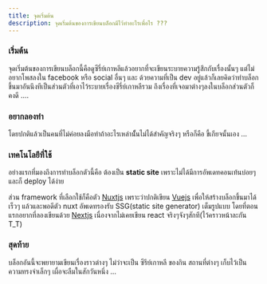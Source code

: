 ```yaml
---
title: จุดเริ่มต้น
description: จุดเริ่มต้นของการเขียนบล็อกมีไว้ทำอะไรเพื่อไร ???
---
```


### เริ่มต้น

จุดเริ่มต้นของการเขียนบล็อกนี้คือดูซีรี่ย์เกาหลีแล้วอยากที่จะเขียนระบายความรู้สึกกับเรื่องนั้นๆ แต่ไม่อยากโพสลงใน facebook หรือ social อื่นๆ และ ด้วยความที่เป็น dev อยู่แล้วก็เลยคิดว่าทำบล็อกขึ้นมาอันนึงทีเป็นส่วนตัวที่เอาไว้ระบายเรื่องซีรี่ย์เกาหลีรวม ถึงเรื่องที่เจอมาต่างๆลงในบล็อกส่วนตัวก็คงดี ....

### อยากลองทำ

โดยปกติแล้วเป็นคนที่ไม่ค่อยลงมือทำถ้าอะไรเหล่านัั้นไม่ได้สำคัญจริงๆ หรือก็คือ ขี้เกียจนั้นเอง ...

### เทคโนโลยีที่ใช้

อย่างแรกที่มองถึงการทำบล็อกตัวนี้คือ ต้องเป็น __static site__ เพราะไม่ได้มีการอัพเดทคอนเท้นบ่อยๆ และก็ deploy ได้ง่าย

ส่วน framework ที่เลือกใช้ก็คือตัว [Nuxtjs](https://duckduckgo.com) เพราะว่าปกติเขียน [Vuejs](https://vuejs.org/) เพื่อให้สร้างบล็อกขึ้นมาได้เร็วๆ แล้วและพอดีตัว nuxt อัพเดทรองรับ SSG(static site generator)
เต็มรูปแบบ โดยที่ตอนแรกอยากที่ลองเขียนด้วย [Nextjs](https://nextjs.org/) เนื่องจากไม่เคยเขียน react จริงๆจังๆสักที(ไว้คราวหน้าละกัน T_T)

### สุดท้าย

บล็อกอันนี้จะพยายามเขียนเรื่องราวต่างๆ ไม่ว่าจะเป็น ซีรีย์เกาหลี ของกิน สถานที่ต่างๆ เก็บไว้เป็นความทรงจำเล็กๆ เผื่อจะลืมในสักวันหนึ่ง ...
